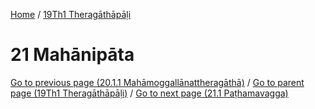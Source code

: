 
[Home](/) / [19Th1 Theragāthāpāḷi](../19Th1.md)

# 21 Mahānipāta


[Go to previous page (20.1.1 Mahāmoggallānattheragāthā)](20/20.1/20.1.1.md) / [Go to parent page (19Th1 Theragāthāpāḷi)](0.md) / [Go to next page (21.1 Paṭhamavagga)](21/21.1.md)


